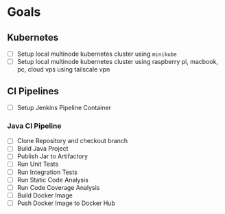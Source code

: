 # Goals

## Kubernetes

- [ ] Setup local multinode kubernetes cluster using `minikube`
- [ ] Setup local multinode kubernetes cluster using raspberry pi, macbook, pc, cloud vps using tailscale vpn

## CI Pipelines

- [ ] Setup Jenkins Pipeline Container

### Java CI Pipeline

- [ ] Clone Repository and checkout branch
- [ ] Build Java Project
- [ ] Publish Jar to Artifactory
- [ ] Run Unit Tests
- [ ] Run Integration Tests
- [ ] Run Static Code Analysis
- [ ] Run Code Coverage Analysis
- [ ] Build Docker Image
- [ ] Push Docker Image to Docker Hub
